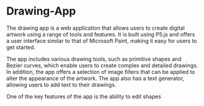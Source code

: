 # Drawing-App
The drawing app is a web application that allows users to create digital artwork using a range of tools and features. It is built using P5.js and offers a user interface similar to that of Microsoft Paint, making it easy for users to get started.

The app includes various drawing tools, such as primitive shapes and Bezier curves, which enable users to create complex and detailed drawings. In addition, the app offers a selection of image filters that can be applied to alter the appearance of the artwork. The app also has a text generator, allowing users to add text to their drawings.

One of the key features of the app is the ability to edit shapes
